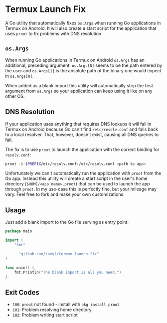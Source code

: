 # Termux Launch Fix

A Go utility that automatically fixes `os.Args` when running Go applications in Termux on Android. It will also create a start script for the application that uses `proot` to fix problems with DNS resolution.

## `os.Args`

When running Go applications in Termux on Android `os.Args` has an additional, preceding argument. `os.Args[0]` seems to be the path entered by the user and `os.Args[1]` is the absolute path of the binary one would expect in `os.Args[0]`. 

When added as a blank import this utility will automatically strip the first argument from `os.Args` so your application can keep using it like on any other OS.

## DNS Resolution

If your application uses anything that requires DNS lookups it will fail in Termux on Android because Go can't find `/etc/resolv.conf` and falls back to a local resolver. That, however, doesn't exist, causing all DNS queries to fail.

The fix is to use `proot` to launch the application with the correct binding for `resolv.conf`:
```sh
proot -b $PREFIX/etc/resolv.conf:/etc/resolv.conf <path to app>
```

Unfortunately we can't automatically run the application with `proot` from the Go app. Instead this utility will create a start script in the user's home directory (`$HOME/<app name>.proot`) that can be used to launch the app through `proot`. In my use-case this is perfectly fine, but your mileage may vary. Feel free to fork and make your own customizations.

## Usage
Just add a blank import to the Go file serving as entry point:
```go
package main

import (
	"fmt"

	_ "github.com/toxyl/termux-launch-fix"  
)

func main() {
	fmt.Println("The blank import is all you need.")
}
```

## Exit Codes

- `100`: `proot` not found - install with `pkg install proot`
- `101`: Problem resolving home directory
- `102`: Problem writing start script
